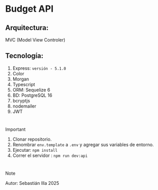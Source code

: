 # Budget API

## Arquitectura:

MVC (Model View Controler)

## Tecnología:
1. Express: ```versión - 5.1.0```
2. Color
3. Morgan
4. Typescript
5. ORM: Sequelize 6
6. BD: PostgreSQL 16
7. bcryptjs
8. nodemailer
9. JWT

#
> [!IMPORTANT]
> 1. Clonar repositorio.
> 2. Renombrar `env.template` a `.env` y agregar sus variables de entorno.
> 3. Ejecutar: ```npm install```
> 4. Correr el servidor : ```npm run dev:api```

#

> [!NOTE]
> Autor: Sebastián Illa
> 2025
